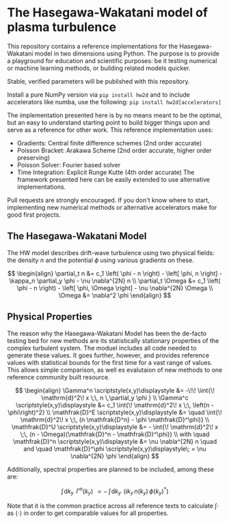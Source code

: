 # The Hasegawa-Wakatani model of plasma turbulence

This repository contains a reference implementations for the Hasegawa-Wakatani model in two dimensions using Python.
The purpose is to provide a playground for education and scientific purposes: be it testing numerical or machine learning methods, or building related models quicker.

Stable, verified parameters will be published with this repository.

Install a pure NumPy version via
```pip install hw2d```
and to include accelerators like numba, use the following:
```pip install hw2d[accelerators]```

The implementation presented here is by no means meant to be the optimal, but an easy to understand starting point to build bigger things upon and serve as a reference for other work.
This reference implementation uses:
- Gradients: Central finite difference schemes (2nd order accurate)
- Poisson Bracket: Arakawa Scheme (2nd order accurate, higher order preserving)
- Poisson Solver: Fourier based solver
- Time Integration: Explicit Runge Kutte (4th order accurate)
The framework presented here can be easily extended to use alternative implementations.

Pull requests are strongly encouraged. If you don't know where to start, implementing new numerical methods or alternative accelerators make for good first projects.

## The Hasegawa-Wakatani Model

The HW model describes drift-wave turbulence using two physical fields: the density $n$ and the potential $\phi$ using various gradients on these.

$$
\begin{align}
    \partial_t n &= c_1 \left( \phi - n \right)
                     - \left[ \phi, n \right]
                     - \kappa_n \partial_y \phi
                     - \nu \nabla^{2N} n 
             \\
    \partial_t \Omega &= c_1 \left( \phi - n \right)
                                      - \left[ \phi, \Omega \right]
                                      - \nu \nabla^{2N} \Omega 
             \\
             \Omega &= \nabla^2 \phi
\end{align}
$$

## Physical Properties

The reason why the Hasegawa-Wakatani Model has been the de-facto testing bed for new methods are its statistically stationary properties of the complex turbulent system.
The moduel includes all code needed to generate these values.
It goes further, however, and provides reference values with statistical bounds for the first time for a vast range of values.
This allows simple comparison, as well es evalutaion of new methods to one reference community built resource.

$$
\begin{align}
    \Gamma^n       \scriptstyle(x,y)\displaystyle &= -\!\! \iint{\! \mathrm{d}^2\! x \;\, n \,\partial_y \phi } \\
    \Gamma^c       \scriptstyle(x,y)\displaystyle &= c_1    \int{\! \mathrm{d}^2\! x \;\, \left(n - \phi\right)^2} \\
    \mathfrak{D}^E \scriptstyle(x,y)\displaystyle &= \quad  \int{\! \mathrm{d}^2\! x \;\, (n \mathfrak{D^n} - \phi \mathfrak{D}^\phi)} \\ 
    \mathfrak{D}^U \scriptstyle(x,y)\displaystyle &= -      \int{\! \mathrm{d}^2\! x \;\, (n - \Omega)(\mathfrak{D}^n - \mathfrak{D}^\phi)} \\
    with \quad \mathfrak{D}^n \scriptstyle(x,y)\displaystyle &= \nu \nabla^{2N} n \quad and \quad 
    \mathfrak{D}^\phi \scriptstyle(x,y)\displaystyle\; = \nu \nabla^{2N} \phi  
\end{align}
$$

Additionally, spectral properties are planned to be included, among these are:

$$
\int{\!\mathrm{d} k_y \;\, \Gamma^n\scriptstyle(k_y)} \, \displaystyle\; = -\!\! \int{\!\mathrm{d} k_y \;\, \left( i k_y \,  n\scriptstyle(k_y) \, \displaystyle\phi\scriptstyle(k_y)\displaystyle^*\right) }
$$

Note that it is the common practice across all reference texts to calculate $\int\cdot$ as $\langle \cdot \rangle$ in order to get comparable values for all properties.

